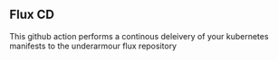Flux CD
-------

This github action performs a continous deleivery of your kubernetes manifests to the underarmour flux repository